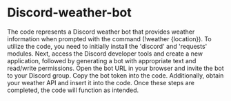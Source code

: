 # Discord-weather-bot
The code represents a Discord weather bot that provides weather information when prompted with the command (!weather {location}).
To utilize the code, you need to initially install the 'discord' and 'requests' modules. Next, access the Discord developer tools and create a new application, followed by generating a bot with appropriate text and read/write permissions.
 Open the bot URL in your browser and invite the bot to your Discord group. Copy the bot token into the code.
 Additionally, obtain your weather API and insert it into the code. Once these steps are completed, the code will function as intended.
